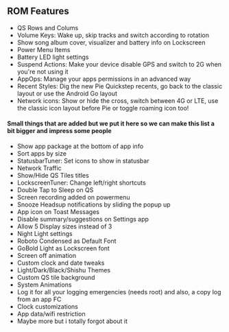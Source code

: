 ## ROM Features

* QS Rows and Colums
* Volume Keys: Wake up, skip tracks and switch according to rotation
* Show song album cover, visualizer and battery info on Lockscreen
* Power Menu Items
* Battery LED light settings
* Suspend Actions: Make your device disable GPS and switch to 2G when you're not using it
* AppOps: Manage your apps permissions in an advanced way
* Recent Styles: Dig the new Pie Quickstep recents, go back to the classic layout or use the Android Go layout
* Network icons: Show or hide the cross, switch between 4G or LTE, use the classic icon layout before Pie or toggle roaming icon too!


#### Small things that are added but we put it here so we can make this list a bit bigger and impress some people
* Show app package at the bottom of app info
* Sort apps by size
* StatusbarTuner: Set icons to show in statusbar
* Network Traffic
* Show/Hide QS Tiles titles
* LockscreenTuner: Change left/right shortcuts
* Double Tap to Sleep on QS
* Screen recording added on powermenu
* Snooze Headsup notifications by sliding the popup up
* App icon on Toast Messages
* Disable summary/suggestions on Settings app
* Allow 5 Display sizes instead of 3
* Night Light settings
* Roboto Condensed as Default Font
* GoBold Light as Lockscreen font
* Screen off animation
* Custom clock and date tweaks
* Light/Dark/Black/Shishu Themes
* Custom QS tile background
* System Animations
* Log it for all your logging emergencies (needs root) and also, a copy log from an app FC
* Clock customizations
* App data/wifi restriction
* Maybe more but i totally forgot about it
